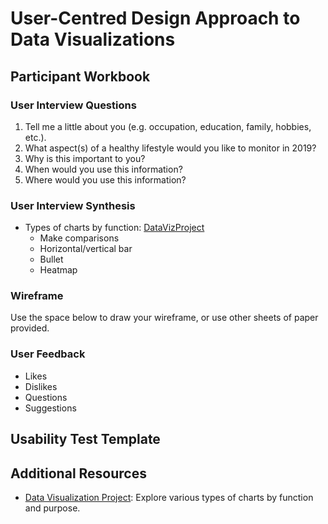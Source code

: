 # User-Centred Design Approach to Data Visualizations

## Participant Workbook

### User Interview Questions
1. Tell me a little about you (e.g. occupation, education, family, hobbies, etc.).
2. What aspect(s) of a healthy lifestyle would you like to monitor in 2019?
3. Why is this important to you?
4. When would you use this information?
5. Where would you use this information?

### User Interview Synthesis
- Types of charts by function: [DataVizProject](https://datavizproject.com/)
  - Make comparisons
  - Horizontal/vertical bar
  - Bullet
  - Heatmap

### Wireframe
Use the space below to draw your wireframe, or use other sheets of paper provided.

### User Feedback
- Likes
- Dislikes
- Questions
- Suggestions

## Usability Test Template

## Additional Resources
- [Data Visualization Project](https://datavizproject.com/): Explore various types of charts by function and purpose.

